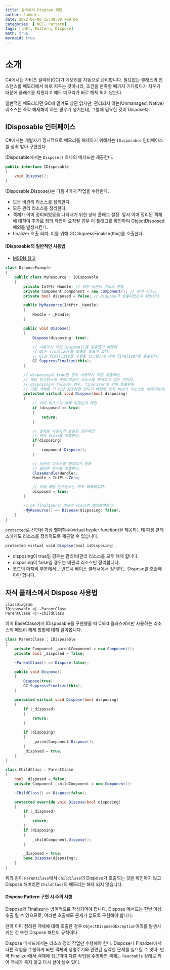 ```yaml
---
title: 상속에서 Dispose 패턴
author: Jandari
date: 2022-06-06 15:30:00 +09:00
categories: [.NET, Pattern]
tags: [.NET, Pattern, Dispose]
math: true
mermaid: true
---
```


# 소개

C#에서는 가비즈 컬렉터(GC)가 메모리를 자동으로 관리합니다. 필요없는 클래스의 인스턴스를 메모리에서 바로 지우는 것이나라, 조건을 만족할 때까지 기다렸다가 지우기 때문에 클래스를 지웠다고 해도 메모리가 바로 해제 되지 않는다.

일반적인 메모리라면 GC에 맡겨도 상관 없지만, 관리되지 않는(Unmanaged, Native)리소스는 즉각 해제해야 하는 경우가 생기는데, 그럴때 필요한 것이 Dispose다.

## IDisposable 인터페이스

C#에서는 개발자가 명시적으로 메모리를 해제하기 위해서는 `IDisposable` 인터페이스를 상속 받아 구현한다.

IDisposable에서는 `Dispose()` 하나의 메서드만 제공한다.

```cs
public interface IDisposable
{
    void Dispose();
}
```

IDisposable.Dispose()는 다음 4가지 작업을 수행한다.
- 모든 비관리 리소스를 정리한다.
- 모든 관리 리소스를 정리한다.
- 객체가 이미 정리되었음을 나타내기 위한 상태 플래그 설정. 앞서 이미 정리된 객체에 대하여 추가로 정리 작업이 요청될 경우 이 플래그를 확인하여 ObjectDisposed예외를 발생시킨다.
- finalizer 호출 회피. 이를 위해 GC.SupressFinalize(this)를 호출한다.

#### IDisposable의 일반적인 사용법

* [MSDN 참고](https://docs.microsoft.com/ko-kr/dotnet/api/system.idisposable?view=net-6.0)

```cs
class DisposeExample 
{
    public class MyResource : IDisposable
    {
        private IntPtr Handle; // 외부 비관리 리소스 핸들
        private Component component = new Component(); // 관리 리소스
        private bool disposed = false; // Dispose가 호출되었는지 확인한다.

        public MyResource(IntPtr _Handle)
        {
            Handle = _Handle;
        }

        public void Dispose()
        {
            Dispose(disposing: true);

            // 사용자가 직접 Dispose()를 호출했기 때문에 
            // GC는 finalizer를 호출할 필요가 없다.
            // GC는 finalizer를 구현한 인스턴스에 대해 finalizer를 호출한다.
            GC.SuppressFinalize(this);
        }

        // disposing이 true인 경우 사용자가 직접 호출하여
        // 해당 인스턴스의 관리/비관리 리소스를 해제하고 있는 것이다.
        // disposing이 false인 경우, finalizer에 의해 호출되어
        // 다른 객체를 더 이상 참조하면 안되기 때문에 오직 비관리 리소스만 해제되어야한다.
        protected virtual void Dispose(bool disposing)
        {
            // 이미 리소스가 해제 되었는지 확인
            if (disposed == true)
            {
                return;
            }

            // 실제로 사용자가 호출한 경우에만 
            // 관리 리소스를 호출한다.
            if(disposing)
            {
                component.Dispose();
            }

            // 비관리 리소스를 해제하기 위해
            // 올바른 함수를 호출한다.
            CloseHandle(Handle);
            Handle = IntPtr.Zero;

            // 이제 해당 인스턴스는 모두 해제되었다.
            disposed = true;
        }

        // C# finalizer는 비관리 리소스만 해제해야한다.
        ~MyResource() => Dispose(disposing: false);
    }
}
```

`protected`로 선언된 가상 헬퍼함수(virtual hepler function)을 제공하는데 파생 클래스에게도 리소스를 정리하도록 제공할 수 있습니다.

```cs
protected virtual void Dispose(bool isDisposing);
```

- disposing이 true일 경우는 관리/비관리 리소스를 모두 해제 합니다.
- disposing이 false일 경우는 비관리 리소스만 정리합니다.
- 코드의 마지막 부분에서는 반드시 베이스 클래서에서 정의하는 Dispose를 호출해야만 합니다.


## 자식 클래스에서 Dispose 사용법

```mermaid
classDiagram
IDisposable <|--ParentClase
ParentClase <|--ChildClass

```

이미 BaseClass에서 IDisposable를 구현했을 때 Child 클래스에서만 사용하는 리소스의 메모리 해제 방법에 대해 알아봅니다.

```cs
class ParentClase : IDisposable
{
    private Component _parentComponent = new Component();
    private bool _disposed = false;

    ~ParentClase() => Dispose(false);

    public void Dispose()
    {
        Dispose(true);
        GC.SuppressFinalize(this);
    }

    protected virtual void Dispose(bool disposing)
    {
        if (_disposed)
        {
            return;
        }

        if (disposing)
        {
            _parentComponent.Dispose();
        }
        _disposed = true;
    }
}

class ChildClass : ParentClase
{
    bool _disposed = false;
    private Component _childComponent = new Component();

    ~ChildClass() => Dispose(false);

    protected override void Dispose(bool disposing)
    {
        if (_disposed)
        {
            return;
        }
        if (disposing)
        {
            _childComponent.Dispose();
        }

        _disposed = true;
        base.Dispose(disposing);
    }
}
```

위와 같이 `ParentClass`에서 `ChildClass`의 Dispose가 호출되는 것을 확인하지 않고 Dispose 해버리면 `ChildClass`의 메모리는 해제 되지 않습니다.

#### Dispose Pattern 구현 시 주의 사항

Dispose와 Finalizer는 방어적으로 작성되어야 합니다. Dispose 메서드는 한번 이상 호출 될 수 있으므로, 여러번 호출해도 문제가 없도록 구현해야 합니다.

만약 이미 정리된 객체에 대해 호출한 경우 `ObjectDisposedException`예외를 발생시키는 것 또한 Dispose 패턴의 규칙이다.

Dispose 메서드에서는 리소스 정리 작업만 수행해야 한다. Dispose나 Finalizer에서 다른 작업을 수행하게 되면 객체의 생명주기와 관련된 심각한 문제를 일으킬 수 잇따. 만약 Finalizer에서 객체에 접근하여 다른 작업을 수행하면 객체는 `Reachable` 상태로 되어 객체가 죽지 않고 다시 살아 날수 있다.